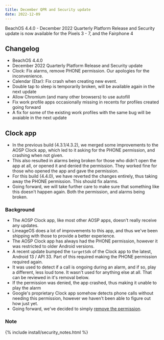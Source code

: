 ```yaml
---
title: December QPR and Security update
date: 2022-12-09
---
```


BeachOS 4.4.0 - December 2022 Quarterly Platform Release and Security update is now available for the Pixels 3 - 7, and the Fairphone 4

## Changelog
* BeachOS 4.4.0
* December 2022 Quarterly Platform Release and Security update
* Clock: Fix alarms, remove PHONE permission. Our apologies for the inconvenience.
* Calendar (Etar): Fix crash when creating new event.
* Double tap to sleep is temporarily broken, will be available again in the next update
* Allow Chromium (and many other browsers) to use autofill
* Fix work profile apps occasionally missing in recents for profiles created going forward
* A fix for some of the existing work profiles with the same bug will be avaiable in the next update

## Clock app
* In the previous build (4.3.1/4.3.2), we merged some improvements to the AOSP Clock app, which led to it asking for the PHONE permission, and crashing when not given.
* This also resulted in alarms being broken for those who didn't open the app at all, or opened it and denied the permission. They worked fine for those who opened the app and gave the permission.
* For this build (4.4.0), we have reverted the changes entirely, thus taking away the PHONE permission. This should fix alarms.
* Going forward, we will take further care to make sure that something like this doesn't happen again. Both the permission, and alarms being broken.

### Background
* The AOSP Clock app, like most other AOSP apps, doesn't really receive any updates.
* LineageOS does a lot of improvements to this app, and thus we've been shipping with those to provide a better experience.
* The AOSP Clock app has always had the PHONE permission, however it was restricted to older Android versions.
* A recent update bumped the `targetSdk` of the Clock app to the latest, Android 13 / API 33. Part of this required making the PHONE permission required again.
* It was used to detect if a call is ongoing during an alarm, and if so, play a different, less loud tone. It wasn't used for anything else at all. That can be reviewed in it's removal below.
* If the permission was denied, the app crashed, thus making it unable to play the alarm
* Google's proprietary Clock app somehow detects phone calls without needing this permission, however we haven't been able to figure out how just yet.
* Going forward, we've decided to simply [remove the permission](https://review.lineageos.org/c/LineageOS/android_packages_apps_DeskClock/+/345534).

### Note

{% include install/security_notes.html %}
